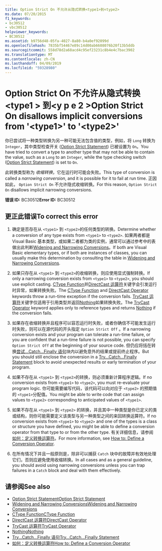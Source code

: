 ```yaml
---
title: Option Strict On 不允许从隐式转换<type1>到<type2>
ms.date: 07/20/2015
f1_keywords:
- bc30512
- vbc30512
helpviewer_keywords:
- BC30512
ms.assetid: b9756d48-05fa-4027-8a80-b4a0ef92099d
ms.openlocfilehash: 7835bf54467e89c14d00ab6608076b20f13b5ddb
ms.sourcegitcommit: 558d78d2a68acd4c95ef23231c8b4e4c7bac3902
ms.translationtype: MT
ms.contentlocale: zh-CN
ms.lasthandoff: 04/09/2019
ms.locfileid: "59328980"
---
```

# <a name="option-strict-on-disallows-implicit-conversions-from-type1-to-type2"></a><span data-ttu-id="2c7c9-102">Option Strict On 不允许从隐式转换\<type1 > 到\<y p e 2 ></span><span class="sxs-lookup"><span data-stu-id="2c7c9-102">Option Strict On disallows implicit conversions from '\<type1>' to '\<type2>'</span></span>
<span data-ttu-id="2c7c9-103">你已尝试将一种类型转换为另一种可能无法包含值的类型，例如，将 `Long` 转换为 `Integer`，其中类型检查开关 ([Option Strict Statement](../../visual-basic/language-reference/statements/option-strict-statement.md)) 已被设置为 `On`。</span><span class="sxs-lookup"><span data-stu-id="2c7c9-103">You have tried to convert a type to another type that may not be able to contain the value, such as a `Long` to an `Integer`, while the type checking switch ([Option Strict Statement](../../visual-basic/language-reference/statements/option-strict-statement.md)) is set to `On`.</span></span>  
  
 <span data-ttu-id="2c7c9-104">此转换类型称为 *收缩转换*，它在运行时可能会失败。</span><span class="sxs-lookup"><span data-stu-id="2c7c9-104">This type of conversion is called a *narrowing conversion*, and it is possible for it to fail at run time.</span></span> <span data-ttu-id="2c7c9-105">正因如此， `Option Strict On` 不允许隐式收缩转换。</span><span class="sxs-lookup"><span data-stu-id="2c7c9-105">For this reason, `Option Strict On` disallows implicit narrowing conversions.</span></span>  
  
 <span data-ttu-id="2c7c9-106">**错误 ID:** BC30512</span><span class="sxs-lookup"><span data-stu-id="2c7c9-106">**Error ID:** BC30512</span></span>  
  
## <a name="to-correct-this-error"></a><span data-ttu-id="2c7c9-107">更正此错误</span><span class="sxs-lookup"><span data-stu-id="2c7c9-107">To correct this error</span></span>  
  
1. <span data-ttu-id="2c7c9-108">确定是否存在从 `<type1>` 到 `<type2>`的任何类型的转换。</span><span class="sxs-lookup"><span data-stu-id="2c7c9-108">Determine whether a conversion of any type exists from `<type1>` to `<type2>`.</span></span> <span data-ttu-id="2c7c9-109">如果两者都是 Visual Basic 基本类型，或如果二者都为类的实例，通常可以通过参考中的表做出此判断[Widening and Narrowing Conversions](../../visual-basic/programming-guide/language-features/data-types/widening-and-narrowing-conversions.md)。</span><span class="sxs-lookup"><span data-stu-id="2c7c9-109">If both are Visual Basic elementary types, or if both are instances of classes, you can usually make this determination by consulting the table in [Widening and Narrowing Conversions](../../visual-basic/programming-guide/language-features/data-types/widening-and-narrowing-conversions.md).</span></span>  
  
2. <span data-ttu-id="2c7c9-110">如果只存在从 `<type1>` 到 `<type2>`的收缩转换，则应使用显式强制转换。</span><span class="sxs-lookup"><span data-stu-id="2c7c9-110">If only a narrowing conversion exists from `<type1>` to `<type2>`, you should use explicit casting.</span></span> <span data-ttu-id="2c7c9-111">[CType Function](../../visual-basic/language-reference/functions/ctype-function.md)并[DirectCast 运算符](../../visual-basic/language-reference/operators/directcast-operator.md)关键字会引发运行时异常，如果转换失败。</span><span class="sxs-lookup"><span data-stu-id="2c7c9-111">The [CType Function](../../visual-basic/language-reference/functions/ctype-function.md) and [DirectCast Operator](../../visual-basic/language-reference/operators/directcast-operator.md) keywords throw a run-time exception if the conversion fails.</span></span> <span data-ttu-id="2c7c9-112">[TryCast 运算符](../../visual-basic/language-reference/operators/trycast-operator.md)关键字仅适用于引用类型并返回[Nothing](../../visual-basic/language-reference/nothing.md)如果转换失败。</span><span class="sxs-lookup"><span data-stu-id="2c7c9-112">The [TryCast Operator](../../visual-basic/language-reference/operators/trycast-operator.md) keyword applies only to reference types and returns [Nothing](../../visual-basic/language-reference/nothing.md) if the conversion fails.</span></span>  
  
3. <span data-ttu-id="2c7c9-113">如果存在收缩转换并且程序可以容忍运行时失败，或者你确信不可能发生运行时失败，则可以在源代码的开头指定 `Option Strict Off` 。</span><span class="sxs-lookup"><span data-stu-id="2c7c9-113">If a narrowing conversion exists and your program can tolerate a run-time failure, or you are confident that a run-time failure is not possible, you can specify `Option Strict Off` at the beginning of your source code.</span></span> <span data-ttu-id="2c7c9-114">但仍应将括在转换[尝试...Catch...Finally 语句](../../visual-basic/language-reference/statements/try-catch-finally-statement.md)块内以避免意外的结果或提前终止程序。</span><span class="sxs-lookup"><span data-stu-id="2c7c9-114">But you should still enclose the conversion in a [Try...Catch...Finally Statement](../../visual-basic/language-reference/statements/try-catch-finally-statement.md) block to avoid unexpected results or early termination of your program.</span></span>  
  
4. <span data-ttu-id="2c7c9-115">如果不存在从 `<type1>` 到 `<type2>`的转换，则必须重新计算程序逻辑。</span><span class="sxs-lookup"><span data-stu-id="2c7c9-115">If no conversion exists from `<type1>` to `<type2>`, you must re-evaluate your program logic.</span></span> <span data-ttu-id="2c7c9-116">你可能需要编写代码，该代码可以向对应于 `<type2>` 的预期值的 `<type1>`分配值。</span><span class="sxs-lookup"><span data-stu-id="2c7c9-116">You might be able to write code that can assign values to `<type2>` corresponding to anticipated values of `<type1>`.</span></span>  
  
5. <span data-ttu-id="2c7c9-117">如果不存在从 `<type1>` 到 `<type2>` 的转换，并且其中一种类型是你已定义的类或结构，则你可能需要定义该类型与另一种类型之间的来回转换运算符。</span><span class="sxs-lookup"><span data-stu-id="2c7c9-117">If no conversion exists from `<type1>` to `<type2>` and one of the types is a class or structure you have defined, you might be able to define a conversion operator from that type to or from the other type.</span></span> <span data-ttu-id="2c7c9-118">有关详细信息，请参阅[如何：定义转换运算符](../../visual-basic/programming-guide/language-features/procedures/how-to-define-a-conversion-operator.md)。</span><span class="sxs-lookup"><span data-stu-id="2c7c9-118">For more information, see [How to: Define a Conversion Operator](../../visual-basic/programming-guide/language-features/procedures/how-to-define-a-conversion-operator.md).</span></span>  
  
6. <span data-ttu-id="2c7c9-119">在所有情况下并且一般原则是，除非可以捕获 `Catch` 块中的故障并有效地处理它们，否则应避免使用收缩转换。</span><span class="sxs-lookup"><span data-stu-id="2c7c9-119">In all cases and as a general guideline, you should avoid using narrowing conversions unless you can trap failures in a `Catch` block and deal with them effectively.</span></span>  
  
## <a name="see-also"></a><span data-ttu-id="2c7c9-120">请参阅</span><span class="sxs-lookup"><span data-stu-id="2c7c9-120">See also</span></span>

- [<span data-ttu-id="2c7c9-121">Option Strict Statement</span><span class="sxs-lookup"><span data-stu-id="2c7c9-121">Option Strict Statement</span></span>](../../visual-basic/language-reference/statements/option-strict-statement.md)
- [<span data-ttu-id="2c7c9-122">Widening and Narrowing Conversions</span><span class="sxs-lookup"><span data-stu-id="2c7c9-122">Widening and Narrowing Conversions</span></span>](../../visual-basic/programming-guide/language-features/data-types/widening-and-narrowing-conversions.md)
- [<span data-ttu-id="2c7c9-123">CType Function</span><span class="sxs-lookup"><span data-stu-id="2c7c9-123">CType Function</span></span>](../../visual-basic/language-reference/functions/ctype-function.md)
- [<span data-ttu-id="2c7c9-124">DirectCast 运算符</span><span class="sxs-lookup"><span data-stu-id="2c7c9-124">DirectCast Operator</span></span>](../../visual-basic/language-reference/operators/directcast-operator.md)
- [<span data-ttu-id="2c7c9-125">TryCast 运算符</span><span class="sxs-lookup"><span data-stu-id="2c7c9-125">TryCast Operator</span></span>](../../visual-basic/language-reference/operators/trycast-operator.md)
- [<span data-ttu-id="2c7c9-126">Nothing</span><span class="sxs-lookup"><span data-stu-id="2c7c9-126">Nothing</span></span>](../../visual-basic/language-reference/nothing.md)
- [<span data-ttu-id="2c7c9-127">Try...Catch...Finally 语句</span><span class="sxs-lookup"><span data-stu-id="2c7c9-127">Try...Catch...Finally Statement</span></span>](../../visual-basic/language-reference/statements/try-catch-finally-statement.md)
- [<span data-ttu-id="2c7c9-128">如何：定义转换运算符</span><span class="sxs-lookup"><span data-stu-id="2c7c9-128">How to: Define a Conversion Operator</span></span>](../../visual-basic/programming-guide/language-features/procedures/how-to-define-a-conversion-operator.md)
